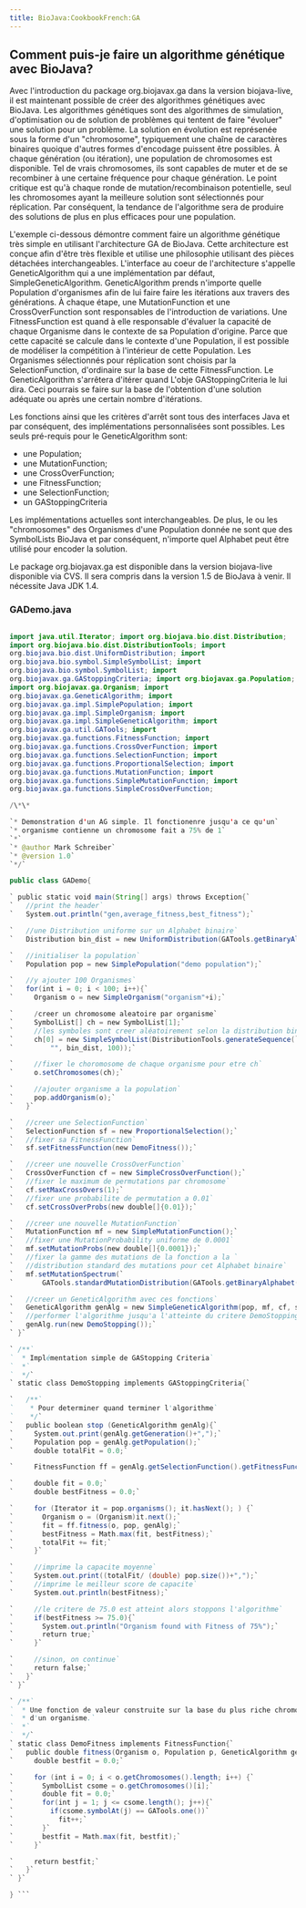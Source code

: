 ```yaml
---
title: BioJava:CookbookFrench:GA
---
```


Comment puis-je faire un algorithme génétique avec BioJava?
-----------------------------------------------------------

Avec l'introduction du package org.biojavax.ga dans la version
biojava-live, il est maintenant possible de créer des algorithmes
génétiques avec BioJava. Les algorithmes génétiques sont des algorithmes
de simulation, d'optimisation ou de solution de problèmes qui tentent de
faire "évoluer" une solution pour un problème. La solution en évolution
est représenée sous la forme d'un "chromosome", typiquement une chaîne
de caractères binaires quoique d'autres formes d'encodage puissent être
possibles. À chaque génération (ou itération), une population de
chromosomes est disponible. Tel de vrais chromosomes, ils sont capables
de muter et de se recombiner à une certaine fréquence pour chaque
génération. Le point critique est qu'à chaque ronde de
mutation/recombinaison potentielle, seul les chromosomes ayant la
meilleure solution sont sélectionnés pour réplication. Par conséquent,
la tendance de l'algorithme sera de produire des solutions de plus en
plus efficaces pour une population.

L'exemple ci-dessous démontre comment faire un algorithme génétique très
simple en utilisant l'architecture GA de BioJava. Cette architecture est
conçue afin d'être très flexible et utilise une philosophie utilisant
des pièces détachées interchangeables. L'interface au coeur de
l'architecture s'appelle GeneticAlgorithm qui a une implémentation par
défaut, SimpleGeneticAlgorithm. GeneticAlgorithm prends n'importe quelle
Population d'organismes afin de lui faire faire les itérations aux
travers des générations. À chaque étape, une MutationFunction et une
CrossOverFunction sont responsables de l'introduction de variations. Une
FitnessFunction est quand à elle responsable d'évaluer la capacité de
chaque Organisme dans le contexte de sa Population d'origine. Parce que
cette capacité se calcule dans le contexte d'une Population, il est
possible de modéliser la compétition à l'intérieur de cette Population.
Les Organismes sélectionnés pour réplication sont choisis par la
SelectionFunction, d'ordinaire sur la base de cette FitnessFunction. Le
GeneticAlgorithm s'arrêtera d'itérer quand L'obje GAStoppingCriteria le
lui dira. Ceci pourrais se faire sur la base de l'obtention d'une
solution adéquate ou après une certain nombre d'itérations.

Les fonctions ainsi que les critères d'arrêt sont tous des interfaces
Java et par conséquent, des implémentations personnalisées sont
possibles. Les seuls pré-requis pour le GeneticAlgorithm sont:

-   une Population;
-   une MutationFunction;
-   une CrossOverFunction;
-   une FitnessFunction;
-   une SelectionFunction;
-   un GAStoppingCriteria

Les implémentations actuelles sont interchangeables. De plus, le ou les
"chromosomes" des Organismes d'une Population donnée ne sont que des
SymbolLists BioJava et par conséquent, n'importe quel Alphabet peut être
utilisé pour encoder la solution.

Le package org.biojavax.ga est disponible dans la version biojava-live
disponible via CVS. Il sera compris dans la version 1.5 de BioJava à
venir. Il nécessite Java JDK 1.4.

### GADemo.java

```java package GA;

import java.util.Iterator; import org.biojava.bio.dist.Distribution;
import org.biojava.bio.dist.DistributionTools; import
org.biojava.bio.dist.UniformDistribution; import
org.biojava.bio.symbol.SimpleSymbolList; import
org.biojava.bio.symbol.SymbolList; import
org.biojavax.ga.GAStoppingCriteria; import org.biojavax.ga.Population;
import org.biojavax.ga.Organism; import
org.biojavax.ga.GeneticAlgorithm; import
org.biojavax.ga.impl.SimplePopulation; import
org.biojavax.ga.impl.SimpleOrganism; import
org.biojavax.ga.impl.SimpleGeneticAlgorithm; import
org.biojavax.ga.util.GATools; import
org.biojavax.ga.functions.FitnessFunction; import
org.biojavax.ga.functions.CrossOverFunction; import
org.biojavax.ga.functions.SelectionFunction; import
org.biojavax.ga.functions.ProportionalSelection; import
org.biojavax.ga.functions.MutationFunction; import
org.biojavax.ga.functions.SimpleMutationFunction; import
org.biojavax.ga.functions.SimpleCrossOverFunction;

/\*\*

`* Demonstration d'un AG simple. Il fonctionenre jusqu'a ce qu'un`  
`* organisme contienne un chromosome fait a 75% de 1`  
`*`  
`* @author Mark Schreiber`  
`* @version 1.0`  
`*/`

public class GADemo{

` public static void main(String[] args) throws Exception{`  
`   //print the header`  
`   System.out.println("gen,average_fitness,best_fitness");`

`   //une Distribution uniforme sur un Alphabet binaire`  
`   Distribution bin_dist = new UniformDistribution(GATools.getBinaryAlphabet());`

`   //initialiser la population`  
`   Population pop = new SimplePopulation("demo population");`

`   //y ajouter 100 Organismes`  
`   for(int i = 0; i < 100; i++){`  
`     Organism o = new SimpleOrganism("organism"+i);`

`     /creer un chromosome aleatoire par organisme`  
`     SymbolList[] ch = new SymbolList[1];`  
`     //les symboles sont creer aléatoirement selon la distribution bin_dist`  
`     ch[0] = new SimpleSymbolList(DistributionTools.generateSequence(`  
`         "", bin_dist, 100));`

`     //fixer le choromosome de chaque organisme pour etre ch`  
`     o.setChromosomes(ch);`

`     //ajouter organisme a la population`  
`     pop.addOrganism(o);`  
`   }`

`   //creer une SelectionFunction`  
`   SelectionFunction sf = new ProportionalSelection();`  
`   //fixer sa FitnessFunction`  
`   sf.setFitnessFunction(new DemoFitness());`

`   //creer une nouvelle CrossOverFunction`  
`   CrossOverFunction cf = new SimpleCrossOverFunction();`  
`   //fixer le maximum de permutations par chromosome`  
`   cf.setMaxCrossOvers(1);`  
`   //fixer une probabilite de permutation a 0.01`  
`   cf.setCrossOverProbs(new double[]{0.01});`

`   //creer une nouvelle MutationFunction`  
`   MutationFunction mf = new SimpleMutationFunction();`  
`   //fixer une MutationProbability uniforme de 0.0001`  
`   mf.setMutationProbs(new double[]{0.0001});`  
`   //fixer la gamme des mutations de la fonction a la `  
`   //distribution standard des mutations pour cet Alphabet binaire`  
`   mf.setMutationSpectrum(`  
`       GATools.standardMutationDistribution(GATools.getBinaryAlphabet()));`

`   //creer un GeneticAlgorithm avec ces fonctions`  
`   GeneticAlgorithm genAlg = new SimpleGeneticAlgorithm(pop, mf, cf, sf);`  
`   //performer l'algorithme jusqu'a l'atteinte du critere DemoStopping`  
`   genAlg.run(new DemoStopping());`  
` }`

` /**`  
`  * Implémentation simple de GAStopping Criteria`  
`  *`  
`  */`  
` static class DemoStopping implements GAStoppingCriteria{`

`   /**`  
`    * Pour determiner quand terminer l'algorithme`  
`    */`  
`   public boolean stop (GeneticAlgorithm genAlg){`  
`     System.out.print(genAlg.getGeneration()+",");`  
`     Population pop = genAlg.getPopulation();`  
`     double totalFit = 0.0;`

`     FitnessFunction ff = genAlg.getSelectionFunction().getFitnessFunction();`

`     double fit = 0.0;`  
`     double bestFitness = 0.0;`

`     for (Iterator it = pop.organisms(); it.hasNext(); ) {`  
`       Organism o = (Organism)it.next();`  
`       fit = ff.fitness(o, pop, genAlg);`  
`       bestFitness = Math.max(fit, bestFitness);`  
`       totalFit += fit;`  
`     }`

`     //imprime la capacite moyenne`  
`     System.out.print((totalFit/ (double) pop.size())+",");`  
`     //imprime le meilleur score de capacite`  
`     System.out.println(bestFitness);`

`     //le critere de 75.0 est atteint alors stoppons l'algorithme`  
`     if(bestFitness >= 75.0){`  
`       System.out.println("Organism found with Fitness of 75%");`  
`       return true;`  
`     }`

`     //sinon, on continue`  
`     return false;`  
`   }`  
` }`

` /**`  
`  * Une fonction de valeur construite sur la base du plus riche chromosome en '1'`  
`  * d'un organisme.`  
`  *`  
`  */`  
` static class DemoFitness implements FitnessFunction{`  
`   public double fitness(Organism o, Population p, GeneticAlgorithm genAlg){`  
`     double bestfit = 0.0;`

`     for (int i = 0; i < o.getChromosomes().length; i++) {`  
`       SymbolList csome = o.getChromosomes()[i];`  
`       double fit = 0.0;`  
`       for(int j = 1; j <= csome.length(); j++){`  
`         if(csome.symbolAt(j) == GATools.one())`  
`           fit++;`  
`       }`  
`       bestfit = Math.max(fit, bestfit);`  
`     }`

`     return bestfit;`  
`   }`  
` }`

} ```
